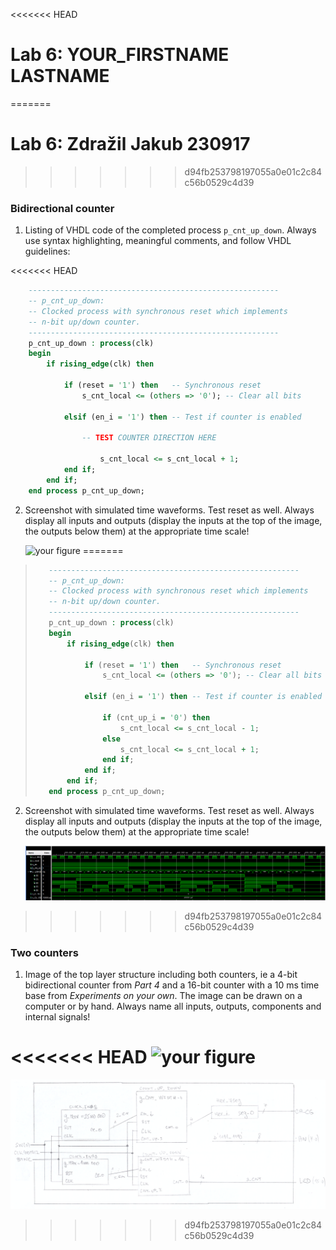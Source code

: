 <<<<<<< HEAD
# Lab 6: YOUR_FIRSTNAME LASTNAME
=======
# Lab 6: Zdražil Jakub 230917
>>>>>>> d94fb253798197055a0e01c2c84c56b0529c4d39

### Bidirectional counter

1. Listing of VHDL code of the completed process `p_cnt_up_down`. Always use syntax highlighting, meaningful comments, and follow VHDL guidelines:

<<<<<<< HEAD
```vhdl
    --------------------------------------------------------
    -- p_cnt_up_down:
    -- Clocked process with synchronous reset which implements
    -- n-bit up/down counter.
    --------------------------------------------------------
    p_cnt_up_down : process(clk)
    begin
        if rising_edge(clk) then
        
            if (reset = '1') then   -- Synchronous reset
                s_cnt_local <= (others => '0'); -- Clear all bits

            elsif (en_i = '1') then -- Test if counter is enabled

                -- TEST COUNTER DIRECTION HERE

                    s_cnt_local <= s_cnt_local + 1;
            end if;
        end if;
    end process p_cnt_up_down;
```

2. Screenshot with simulated time waveforms. Test reset as well. Always display all inputs and outputs (display the inputs at the top of the image, the outputs below them) at the appropriate time scale!

   ![your figure]()
=======
>```vhdl
>    --------------------------------------------------------
>    -- p_cnt_up_down:
>    -- Clocked process with synchronous reset which implements
>    -- n-bit up/down counter.
>    --------------------------------------------------------
>    p_cnt_up_down : process(clk)
>    begin
>        if rising_edge(clk) then
>        
>            if (reset = '1') then   -- Synchronous reset
>                s_cnt_local <= (others => '0'); -- Clear all bits
>
>            elsif (en_i = '1') then -- Test if counter is enabled
>
>                if (cnt_up_i = '0') then 
>                    s_cnt_local <= s_cnt_local - 1; 
>                else 
>                    s_cnt_local <= s_cnt_local + 1;
>                end if;                
>            end if;
>        end if;
>    end process p_cnt_up_down;
>```

2. Screenshot with simulated time waveforms. Test reset as well. Always display all inputs and outputs (display the inputs at the top of the image, the outputs below them) at the appropriate time scale!

   ![Waveforms](https://github.com/xzdraz12/digital-electronics-1/blob/main/labs/6-counter/screenshot.png)
>>>>>>> d94fb253798197055a0e01c2c84c56b0529c4d39

### Two counters

1. Image of the top layer structure including both counters, ie a 4-bit bidirectional counter from *Part 4* and a 16-bit counter with a 10 ms time base from *Experiments on your own*. The image can be drawn on a computer or by hand. Always name all inputs, outputs, components and internal signals!

<<<<<<< HEAD
   ![your figure]()
=======
   ![design](https://github.com/xzdraz12/digital-electronics-1/blob/main/labs/6-counter/Skener_20220324_1.png)
>>>>>>> d94fb253798197055a0e01c2c84c56b0529c4d39

